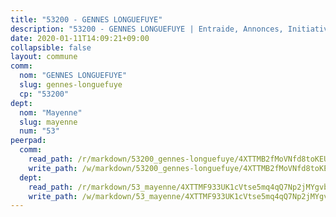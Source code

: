 ```yaml
---
title: "53200 - GENNES LONGUEFUYE"
description: "53200 - GENNES LONGUEFUYE | Entraide, Annonces, Initiatives"
date: 2020-01-11T14:09:21+09:00
collapsible: false
layout: commune
comm:
  nom: "GENNES LONGUEFUYE"
  slug: gennes-longuefuye
  cp: "53200"
dept:
  nom: "Mayenne"
  slug: mayenne
  num: "53"
peerpad:
  comm:
    read_path: /r/markdown/53200_gennes-longuefuye/4XTTMB2fMoVNfd8toKEUECAuAkhRCiAa3wDDzgvZuG8MfDxKB
    write_path: /w/markdown/53200_gennes-longuefuye/4XTTMB2fMoVNfd8toKEUECAuAkhRCiAa3wDDzgvZuG8MfDxKB-K3TgUsmDyz461uVWxH7yF3Z9VnHF7xPf3VjsLLt7u8aFctW3cbN6adk1tzeZUhe6REcS8ZeADoZJA253iGLUAzamurbEh4qoKMBWjTJ2y28MWEZKqhYqX5Sbs1KbPqtXUzhw4W6D
  dept:
    read_path: /r/markdown/53_mayenne/4XTTMF933UK1cVtse5mq4qQ7Np2jMYgvbp6qouY9MWyoeWY43
    write_path: /w/markdown/53_mayenne/4XTTMF933UK1cVtse5mq4qQ7Np2jMYgvbp6qouY9MWyoeWY43-K3TgUcgqTBNoSTxPqkZ94HV7ydPjBnvnBue9tEiK9jakhdXjxdo4Br4iK1oa2CDh4yEVWX1tFyjU9wvcKRuNLDocpAE5TJXkqSv2docSVtfLpqmkB6Zf1obqgGj7oAqY4ytCV5Es
---
```


